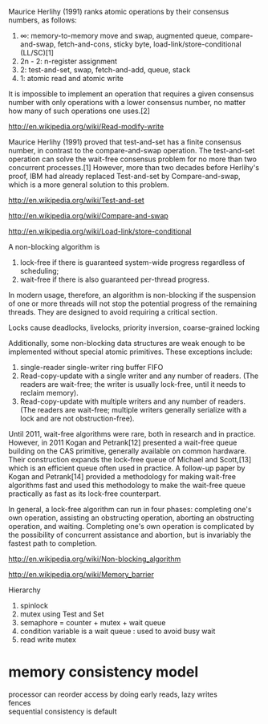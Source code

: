 
Maurice Herlihy (1991) ranks atomic operations by their consensus numbers, as follows:

1.  ∞: memory-to-memory move and swap, augmented queue, compare-and-swap, fetch-and-cons, sticky byte, load-link/store-conditional (LL/SC)[1]
2.   2n - 2: n-register assignment
3.   2: test-and-set, swap, fetch-and-add, queue, stack
4.   1: atomic read and atomic write

It is impossible to implement an operation that requires a given consensus number with only operations with a lower consensus number, no matter how many of such operations one uses.[2]

http://en.wikipedia.org/wiki/Read-modify-write

Maurice Herlihy (1991) proved that test-and-set has a finite consensus number, in contrast to the compare-and-swap operation. The test-and-set operation can solve the wait-free consensus problem for no more than two concurrent processes.[1] However, more than two decades before Herlihy's proof, IBM had already replaced Test-and-set by Compare-and-swap, which is a more general solution to this problem.

http://en.wikipedia.org/wiki/Test-and-set

http://en.wikipedia.org/wiki/Compare-and-swap

http://en.wikipedia.org/wiki/Load-link/store-conditional

A non-blocking algorithm is 
1. lock-free if there is guaranteed system-wide progress regardless of scheduling; 
2. wait-free if there is also guaranteed per-thread progress.

In modern usage, therefore, an algorithm is non-blocking if the suspension of one or more threads will not stop the potential progress of the remaining threads. They are designed to avoid requiring a critical section. 

Locks cause deadlocks, livelocks, priority inversion, coarse-grained locking

Additionally, some non-blocking data structures are weak enough to be implemented without special atomic primitives. These exceptions include:

1. single-reader single-writer ring buffer FIFO
2. Read-copy-update with a single writer and any number of readers. (The readers are wait-free; the writer is usually lock-free, until it needs to reclaim memory).
3. Read-copy-update with multiple writers and any number of readers. (The readers are wait-free; multiple writers generally serialize with a lock and are not obstruction-free).

Until 2011, wait-free algorithms were rare, both in research and in practice. However, in 2011 Kogan and Petrank[12] presented a wait-free queue building on the CAS primitive, generally available on common hardware. Their construction expands the lock-free queue of Michael and Scott,[13] which is an efficient queue often used in practice. A follow-up paper by Kogan and Petrank[14] provided a methodology for making wait-free algorithms fast and used this methodology to make the wait-free queue practically as fast as its lock-free counterpart.

In general, a lock-free algorithm can run in four phases: completing one's own operation, assisting an obstructing operation, aborting an obstructing operation, and waiting. Completing one's own operation is complicated by the possibility of concurrent assistance and abortion, but is invariably the fastest path to completion.

http://en.wikipedia.org/wiki/Non-blocking_algorithm

http://en.wikipedia.org/wiki/Memory_barrier


Hierarchy
1. spinlock
2. mutex using Test and Set
3. semaphore = counter + mutex + wait queue
4. condition variable is a wait queue : used to avoid busy wait
5. read write mutex

# memory consistency model

processor can reorder access by doing early reads, lazy writes  
fences  
sequential consistency is default  

